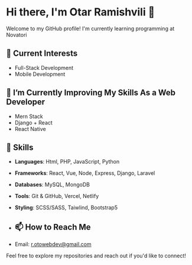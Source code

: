 # Hi there, I'm Otar Ramishvili 👋

Welcome to my GitHub profile! I'm currently learning programming at Novatori

## 🔭 Current Interests

- Full-Stack Development
- Mobile Development

## 🌱 I’m Currently Improving My Skills As a Web Developer

- Mern Stack
- Django + React
- React Native

## 🚀 Skills

- **Languages**: Html, PHP, JavaScript, Python
- **Frameworks**: React, Vue, Node, Express, Django, Laravel
- **Databases**: MySQL, MongoDB
- **Tools**: Git & GitHub, Vercel, Netlify
- **Styling**: SCSS/SASS, Taiwlind, Bootstrap5
  
- ## 📫 How to Reach Me

- Email: [r.otowebdev@gmail.com](mailto:r.otowebdev@gmail.com)

Feel free to explore my repositories and reach out if you'd like to connect!

